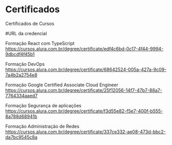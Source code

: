 # Certificados
Certificados de Cursos

#URL da credencial

Formação React com TypeScript
https://cursos.alura.com.br/degree/certificate/edf4c6bd-0c17-4f44-9994-9dbcdf4f45b1

Formação DevOps
https://cursos.alura.com.br/degree/certificate/68642524-005a-427a-9c09-7a4b2a2754e8

Formação Google Certified Associate Cloud Engineer
https://cursos.alura.com.br/degree/certificate/25f12056-14f7-47b7-88a7-7764334aaed7

Formação Segurança de aplicações
https://cursos.alura.com.br/degree/certificate/f3d55e82-f5e7-400f-b555-8a788d68941b

Formação Administração de Redes
https://cursos.alura.com.br/degree/certificate/337ce332-ae08-473d-bbc2-da7bc9545c8a
